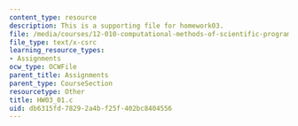 ```yaml
---
content_type: resource
description: This is a supporting file for homework03.
file: /media/courses/12-010-computational-methods-of-scientific-programming-fall-2011/db6315fd78292a4bf25f402bc8404556_HW03_01.c
file_type: text/x-csrc
learning_resource_types:
- Assignments
ocw_type: OCWFile
parent_title: Assignments
parent_type: CourseSection
resourcetype: Other
title: HW03_01.c
uid: db6315fd-7829-2a4b-f25f-402bc8404556
---
```

